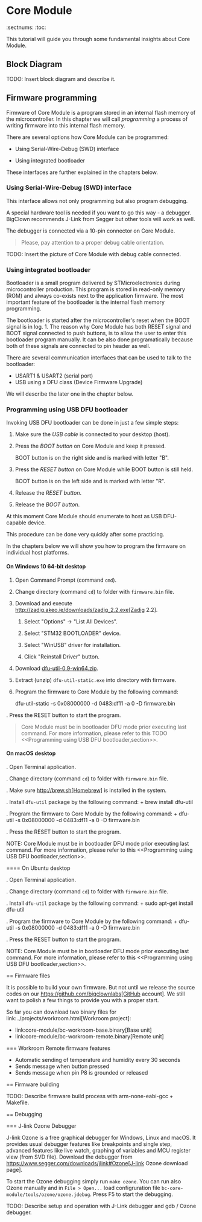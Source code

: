 # Core Module
:sectnums:
:toc:

This tutorial will guide you through some fundamental insights about Core Module.


## Block Diagram

TODO: Insert block diagram and describe it.


## Firmware programming

Firmware of Core Module is a program stored in an internal flash memory of the microcontroller.
In this chapter we will call _programming_ a process of writing firmware into this internal flash memory.

There are several options how Core Module can be programmed:

* Using Serial-Wire-Debug (SWD) interface

* Using integrated bootloader

These interfaces are further explained in the chapters below.


### Using Serial-Wire-Debug (SWD) interface

This interface allows not only programming but also program debugging.

A special hardware tool is needed if you want to go this way - a debugger.
BigClown recommends J-Link from Segger but other tools will work as well.

The debugger is connected via a 10-pin connector on Core Module.

> Please, pay attention to a proper debug cable orientation.

TODO: Insert the picture of Core Module with debug cable connected.


### Using integrated bootloader

Bootloader is a small program delivered by STMicroelectronics during microcontroller production.
This program is stored in read-only memory (ROM) and always co-exists next to the application firmware.
The most important feature of the bootloader is the internal flash memory programming.

The bootloader is started after the microcontroller's reset when the BOOT signal is in log. 1.
The reason why Core Module has both RESET signal and BOOT signal connected to push buttons, is to allow the user to enter this bootloader program manually.
It can be also done programatically because both of these signals are connected to pin header as well.

There are several communication interfaces that can be used to talk to the bootloader:

* USART1 & USART2 (serial port)
* USB using a DFU class (Device Firmware Upgrade)

We will describe the later one in the chapter below.


### Programming using USB DFU bootloader

Invoking USB DFU bootloader can be done in just a few simple steps:

1. Make sure the *USB cable* is connected to your desktop (host).

2. Press the *BOOT button* on Core Module and keep it pressed.

   BOOT button is on the right side and is marked with letter "B".

3. Press the *RESET button* on Core Module while BOOT button is still held.

   BOOT button is on the left side and is marked with letter "R".

4. Release the *RESET button*.

5. Release the *BOOT button*.

At this moment Core Module should enumerate to host as USB DFU-capable device.

This procedure can be done very quickly after some practicing.

In the chapters below we will show you how to program the firmware on individual host platforms.


#### On Windows 10 64-bit desktop

1. Open Command Prompt (command `cmd`).

2. Change directory (command `cd`) to folder with `firmware.bin` file.

3. Download and execute http://zadig.akeo.ie/downloads/zadig_2.2.exe[Zadig 2.2].

   1. Select "Options" -> "List All Devices".

   2. Select "STM32 BOOTLOADER" device.

   3. Select "WinUSB" driver for installation.

   4. Click "Reinstall Driver" button.

4. Download [dfu-util-0.9-win64.zip](http://dfu-util.sourceforge.net/releases/dfu-util-0.9-win64.zip).

5. Extract (unzip) `dfu-util-static.exe` into directory with firmware.

6. Program the firmware to Core Module by the following command:

    dfu-util-static -s 0x08000000 -d 0483:df11 -a 0 -D firmware.bin

. Press the RESET button to start the program.

> Core Module must be in bootloader DFU mode prior executing last command.
  For more information, please refer to this TODO <<Programming using USB DFU bootloader,section>>.



#### On macOS desktop

. Open Terminal application.

. Change directory (command `cd`) to folder with `firmware.bin` file.

. Make sure http://brew.sh[Homebrew] is installed in the system.

. Install `dfu-util` package by the following command:
+
    brew install dfu-util

. Program the firmware to Core Module by the following command:
+
    dfu-util -s 0x08000000 -d 0483:df11 -a 0 -D firmware.bin

. Press the RESET button to start the program.

NOTE: Core Module must be in bootloader DFU mode prior executing last command.
For more information, please refer to this <<Programming using USB DFU bootloader,section>>.



==== On Ubuntu desktop

. Open Terminal application.

. Change directory (command `cd`) to folder with `firmware.bin` file.

. Install `dfu-util` package by the following command:
+
    sudo apt-get install dfu-util

. Program the firmware to Core Module by the following command:
+
    dfu-util -s 0x08000000 -d 0483:df11 -a 0 -D firmware.bin

. Press the RESET button to start the program.

NOTE: Core Module must be in bootloader DFU mode prior executing last command.
For more information, please refer to this <<Programming using USB DFU bootloader,section>>.


== Firmware files

It is possible to build your own firmware.
But not until we release the source codes on our https://github.com/bigclownlabs[GitHub account].
We still want to polish a few things to provide you with a proper start.

So far you can download two binary files for link:../projects/workroom.html[Workroom project]:

* link:core-module/bc-workroom-base.binary[Base unit]
* link:core-module/bc-workroom-remote.binary[Remote unit]


=== Workroom Remote firmware features

* Automatic sending of temperature and humidity every 30 seconds
* Sends message when button pressed
* Sends message when pin P8 is grounded or released


== Firmware building

TODO: Describe firmware build process with arm-none-eabi-gcc + Makefile.


== Debugging


=== J-link Ozone Debugger

J-link Ozone is a free graphical debugger for Windows, Linux and macOS.
It provides usual debugger features like breakpoints and single step, advanced features like live watch, graphing of variables and MCU register view (from SVD file).
Download the debugger from https://www.segger.com/downloads/jlink#Ozone[J-link Ozone download page].

To start the Ozone debugging simply run `make ozone`.
You can run also Ozone manually and in `File > Open...` load configruration file `bc-core-module/tools/ozone/ozone.jdebug`.
Press F5 to start the debugging.

TODO: Describe setup and operation with J-Link debugger and gdb / Ozone debugger.
